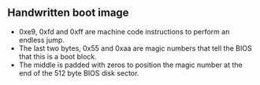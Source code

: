 ## Handwritten boot image

* 0xe9, 0xfd and 0xff are machine code instructions to perform an endless jump.
* The last two bytes, 0x55 and 0xaa are magic numbers that tell the BIOS that
  this is a boot block.
* The middle is padded with zeros to position the magic number at the end of
  the 512 byte BIOS disk sector.
